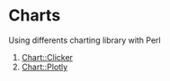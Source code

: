 # Charts
Using differents charting library with Perl

1. [Chart::Clicker](https://metacpan.org/pod/Chart::Clicker)
2. [Chart::Plotly](https://metacpan.org/pod/Chart::Plotly)